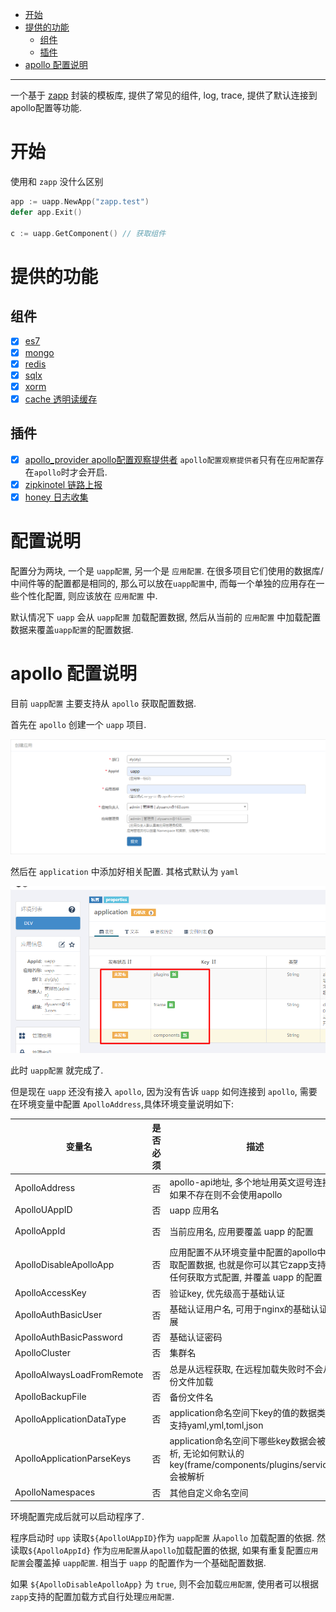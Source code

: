 <!-- TOC -->

- [开始](#%E5%BC%80%E5%A7%8B)
- [提供的功能](#%E6%8F%90%E4%BE%9B%E7%9A%84%E5%8A%9F%E8%83%BD)
    - [组件](#%E7%BB%84%E4%BB%B6)
    - [插件](#%E6%8F%92%E4%BB%B6)
- [apollo 配置说明](#apollo-%E9%85%8D%E7%BD%AE%E8%AF%B4%E6%98%8E)

<!-- /TOC -->

---

一个基于 [zapp](https://github.com/zly-app/zapp) 封装的模板库, 提供了常见的组件, log, trace, 提供了默认连接到
apollo配置等功能.

# 开始

使用和 `zapp` 没什么区别

```go
app := uapp.NewApp("zapp.test")
defer app.Exit()

c := uapp.GetComponent() // 获取组件
```

# 提供的功能

## 组件

+ [x] [es7](https://github.com/zly-app/component/tree/master/es7)
+ [x] [mongo](https://github.com/zly-app/component/tree/master/mongo)
+ [x] [redis](https://github.com/zly-app/component/tree/master/redis)
+ [x] [sqlx](https://github.com/zly-app/component/tree/master/sqlx)
+ [x] [xorm](https://github.com/zly-app/component/tree/master/xorm)
+ [x] [cache 透明读缓存](https://github.com/zly-app/cache)

## 插件

+ [x] [apollo_provider apollo配置观察提供者](https://github.com/zly-app/zapp/tree/master/plugin/apollo_provider)
  `apollo配置观察提供者`只有在`应用配置`存在`apollo`时才会开启.
+ [x] [zipkinotel 链路上报](https://github.com/zly-app/plugin/tree/master/zipkinotel)
+ [x] [honey 日志收集](https://github.com/zly-app/plugin/tree/master/honey)

# 配置说明

配置分为两块, 一个是 `uapp配置`, 另一个是 `应用配置`. 在很多项目它们使用的数据库/中间件等的配置都是相同的, 那么可以放在`uapp配置`中, 而每一个单独的应用存在一些个性化配置, 则应该放在 `应用配置` 中.

默认情况下 `uapp` 会从 `uapp配置` 加载配置数据, 然后从当前的 `应用配置` 中加载配置数据来覆盖`uapp配置`的配置数据.

# apollo 配置说明

目前 `uapp配置` 主要支持从 `apollo` 获取配置数据.

首先在 `apollo` 创建一个 `uapp` 项目.

![](src/assets/example/create_uapp.png)

然后在 `application` 中添加好相关配置. 其格式默认为 `yaml`

![](src/assets/example/uapp_config.png)

此时 `uapp配置` 就完成了.

但是现在 `uapp` 还没有接入 `apollo`, 因为没有告诉 `uapp` 如何连接到 `apollo`, 需要在环境变量中配置 `ApolloAddress`,具体环境变量说明如下:

| 变量名                     | 是否必须 | 描述                                                                                                             | 默认值    |
| -------------------------- | -------- | ---------------------------------------------------------------------------------------------------------------- | --------- |
| ApolloAddress              | 否       | apollo-api地址, 多个地址用英文逗号连接, 如果不存在则不会使用apollo                                               |           |
| ApolloUAppID               | 否       | uapp 应用名                                                                                                      | uapp      |
| ApolloAppId                | 否       | 当前应用名, 应用要覆盖 uapp 的配置                                                                               | \<app名\> |
| ApolloDisableApolloApp     | 否       | 应用配置不从环境变量中配置的apollo中获取配置数据, 也就是你可以其它zapp支持的任何获取方式配置, 并覆盖 uapp 的配置 | false     |
| ApolloAccessKey            | 否       | 验证key, 优先级高于基础认证                                                                                      |           |
| ApolloAuthBasicUser        | 否       | 基础认证用户名, 可用于nginx的基础认证扩展                                                                        |           |
| ApolloAuthBasicPassword    | 否       | 基础认证密码                                                                                                     |           |
| ApolloCluster              | 否       | 集群名                                                                                                           | default   |
| ApolloAlwaysLoadFromRemote | 否       | 总是从远程获取, 在远程加载失败时不会从备份文件加载                                                               | false     |
| ApolloBackupFile           | 否       | 备份文件名                                                                                                       |           |
| ApolloApplicationDataType  | 否       | application命名空间下key的值的数据类型, 支持yaml,yml,toml,json                                                   | yaml      |
| ApolloApplicationParseKeys | 否       | application命名空间下哪些key数据会被解析, 无论如何默认的key(frame/components/plugins/services)会被解析           |           |
| ApolloNamespaces           | 否       | 其他自定义命名空间                                                                                               |           |

环境配置完成后就可以启动程序了.

程序启动时 `upp` 读取`${ApolloUAppID}`作为 `uapp配置` 从`apollo` 加载配置的依据. 然读取`${ApolloAppId}` 作为`应用配置`从`apollo`加载配置的依据, 如果有重复配置`应用配置`会覆盖掉 `uapp配置`. 相当于 `uapp` 的配置作为一个基础配置数据.

如果 `${ApolloDisableApolloApp}` 为 `true`, 则不会加载`应用配置`, 使用者可以根据`zapp`支持的配置加载方式自行处理`应用配置`.
